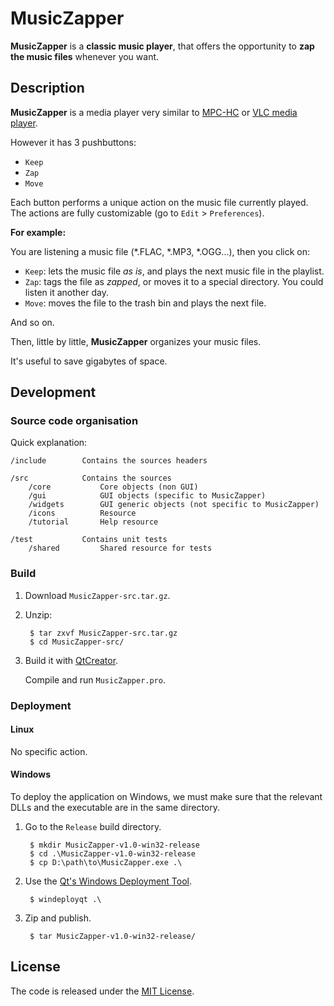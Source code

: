 # MusicZapper

**MusicZapper** is a **classic music player**, that offers the opportunity to **zap the music files** whenever you want.


## Description

**MusicZapper** is a media player very similar to [MPC-HC](https://mpc-hc.org/ "https://mpc-hc.org/") or [VLC media player](http://www.videolan.org/ "http://www.videolan.org/"). 

However it has 3 pushbuttons:

- `Keep`
- `Zap`
- `Move`


Each button performs a unique action on the music file currently played. The actions are fully customizable (go to `Edit` > `Preferences`).

__For example:__

You are listening a music file (*.FLAC, *.MP3, *.OGG...), then you click on:

- `Keep`: lets the music file *as is*, and plays the next music file in the playlist.
- `Zap`: tags the file as *zapped*, or moves it to a special directory. You could listen it another day.
- `Move`: moves the file to the trash bin and plays the next file.

And so on.

Then, little by little, **MusicZapper** organizes your music files.

It's useful to save gigabytes of space.

## Development

### Source code organisation

Quick explanation:

    /include        Contains the sources headers

    /src            Contains the sources
        /core           Core objects (non GUI)
        /gui            GUI objects (specific to MusicZapper)
        /widgets        GUI generic objects (not specific to MusicZapper)
        /icons          Resource
        /tutorial       Help resource

    /test           Contains unit tests
        /shared         Shared resource for tests


### Build

1. Download `MusicZapper-src.tar.gz`.

2. Unzip:

        $ tar zxvf MusicZapper-src.tar.gz
        $ cd MusicZapper-src/

3. Build it with [QtCreator](https://www.qt.io/developers/ "https://www.qt.io/developers/").

     Compile and run `MusicZapper.pro`.


### Deployment

#### Linux

No specific action.

#### Windows

To deploy the application on Windows, we must make sure that the relevant DLLs and the executable are in the same directory.

1. Go to the `Release` build directory.

        $ mkdir MusicZapper-v1.0-win32-release
        $ cd .\MusicZapper-v1.0-win32-release
        $ cp D:\path\to\MusicZapper.exe .\

2. Use the [Qt's Windows Deployment Tool](http://doc.qt.io/qt-5/windows-deployment.html#the-windows-deployment-tool "http://doc.qt.io/qt-5/windows-deployment.html#the-windows-deployment-tool").

        $ windeployqt .\

3. Zip and publish.

        $ tar MusicZapper-v1.0-win32-release/



## License

The code is released under the [MIT License](LICENSE "LICENSE").
